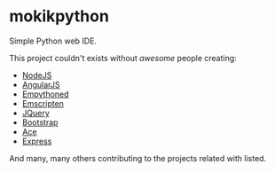 mokikpython
===========

Simple Python web IDE.

This project couldn't exists without *awesome* people creating:
  * [NodeJS](http://nodejs.org/)
  * [AngularJS](http://angularjs.org/)
  * [Empythoned](https://github.com/replit/empythoned)
  * [Emscripten](http://emscripten.org/)
  * [JQuery](http://jquery.com/)
  * [Bootstrap](http://getbootstrap.com/)
  * [Ace](http://ace.c9.io/)
  * [Express](http://expressjs.com/)

And many, many others contributing to the projects related with listed.
